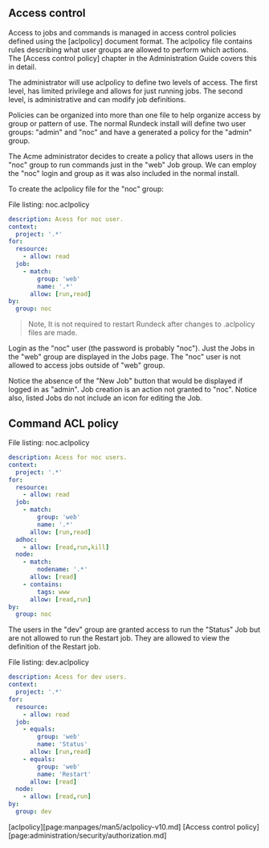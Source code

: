 ## Access control

Access to jobs and commands is managed in access control
policies defined using the [aclpolicy] document format.
The aclpolicy file contains rules describing what user
groups are allowed to perform which actions. The
[Access control policy] chapter in the Administration Guide
covers this in detail.

The administrator will use aclpolicy to define two levels of
access. The first level, has limited privilege and allows for just
running jobs. The second level, is administrative and can modify job
definitions.

Policies can be organized into more than one file to help organize
access by group or pattern of use. The normal Rundeck install will
define two user groups: "admin" and "noc" and have a generated a policy
for the "admin" group. 

The Acme administrator decides to create a policy that allows users in
the "noc" group to run commands just in the 
"web" Job group. We can employ the "noc" login and group as
it was also included in the normal install.

To create the aclpolicy file for the "noc" group:


File listing: noc.aclpolicy

~~~~~~~~~~~~~~~~~~~~~~~~~~~~~~~{.yaml .numberLines}
description: Acess for noc user.
context:
  project: '.*'
for:
  resource:
    - allow: read
  job:
    - match:
        group: 'web'
        name: '.*'
      allow: [run,read]
by:
  group: noc
~~~~~~~~~~~~~~~~~~~~~~~~~~~~~~~

> Note, It is not required to restart Rundeck after changes to .aclpolicy files are made.

Login as the "noc" user (the password is probably "noc"). 
Just the Jobs in the "web" group are
displayed in the Jobs page. The "noc" user is not allowed to access
jobs outside of "web" group.

Notice the absence of the "New Job" button that would be displayed if
logged in as "admin". Job creation is an action not granted to
"noc". 
Notice also, listed Jobs do not include an icon for editing the Job.

## Command ACL policy

File listing: noc.aclpolicy

~~~~~~~~~~~~~~~~~~~~~~~~~~~~~~~{.yaml .numberLines}
description: Acess for noc users.
context:
  project: '.*'
for:
  resource:
    - allow: read
  job:
    - match:
        group: 'web'
        name: '.*'
      allow: [run,read]
  adhoc:
    - allow: [read,run,kill]
  node:
    - match:
        nodename: '.*'
      allow: [read]
    - contains:
        tags: www
      allow: [read,run]
by:
  group: noc
~~~~~~~~~~~~~~~~~~~~~~~~~~~~~~~

The users in the "dev" group are granted access
to run the "Status" Job but are not allowed to
run the Restart job. They are allowed to view the
definition of the Restart job.

File listing: dev.aclpolicy

~~~~~~~~~~~~~~~~~~~~~~~~~~~~~~~{.yaml .numberLines}
description: Acess for dev users.
context:
  project: '.*'
for:
  resource:
    - allow: read
  job:
    - equals:
        group: 'web'
        name: 'Status'
      allow: [run,read]
    - equals:
        group: 'web'
        name: 'Restart'
      allow: [read]
  node:
    - allow: [read,run] 
by:
  group: dev
~~~~~~~~~~~~~~~~~~~~~~~~~~~~~~~




[aclpolicy][page:manpages/man5/aclpolicy-v10.md]
[Access control policy][page:administration/security/authorization.md]
